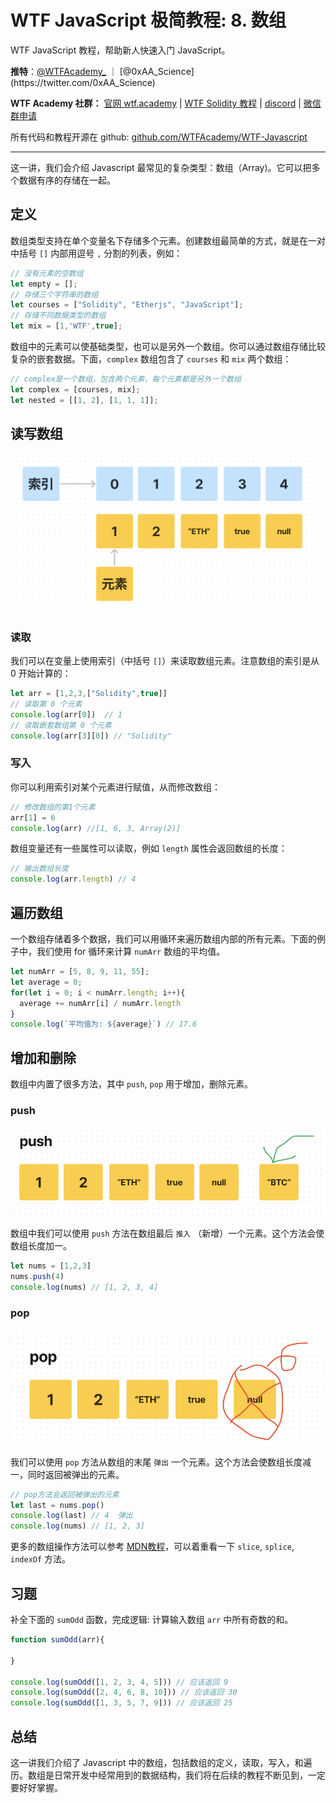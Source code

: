 # WTF JavaScript 极简教程: 8. 数组

WTF JavaScript 教程，帮助新人快速入门 JavaScript。

**推特**：[@WTFAcademy_](https://twitter.com/WTFAcademy_) ｜ [@0xAA_Science](https://twitter.com/0xAA_Science)

**WTF Academy 社群：** [官网 wtf.academy](https://wtf.academy/) | [WTF Solidity 教程](https://github.com/AmazingAng/WTFSolidity) | [discord](https://discord.wtf.academy/) | [微信群申请](https://docs.google.com/forms/d/e/1FAIpQLSe4KGT8Sh6sJ7hedQRuIYirOoZK_85miz3dw7vA1-YjodgJ-A/viewform?usp=sf_link)

所有代码和教程开源在 github: [github.com/WTFAcademy/WTF-Javascript](https://github.com/WTFAcademy/WTF-Javascript)

---
这一讲，我们会介绍 Javascript 最常见的复杂类型：数组（Array)。它可以把多个数据有序的存储在一起。

## 定义

数组类型支持在单个变量名下存储多个元素。创建数组最简单的方式，就是在一对中括号 `[]` 内部用逗号 `,` 分割的列表，例如：

```js
// 没有元素的空数组
let empty = [];
// 存储三个字符串的数组
let courses = ["Solidity", "Etherjs", "JavaScript"];
// 存储不同数据类型的数组
let mix = [1,'WTF',true];
```

数组中的元素可以使基础类型，也可以是另外一个数组。你可以通过数组存储比较复杂的嵌套数据。下面，`complex` 数组包含了 `courses` 和 `mix` 两个数组：

```js
// complex是一个数组，包含两个元素，每个元素都是另外一个数组
let complex = [courses, mix];
let nested = [[1, 2], [1, 1, 1]];
```

## 读写数组

![](./img/8-1.png)

### 读取

我们可以在变量上使用索引（中括号 `[]`）来读取数组元素。注意数组的索引是从 0 开始计算的：

```js
let arr = [1,2,3,["Solidity",true]]
// 读取第 0 个元素
console.log(arr[0])  // 1
// 读取嵌套数组第 0 个元素
console.log(arr[3][0]) // "Solidity"
```

### 写入

你可以利用索引对某个元素进行赋值，从而修改数组：

```js
// 修改数组的第1个元素
arr[1] = 6
console.log(arr) //[1, 6, 3, Array(2)]
```

数组变量还有一些属性可以读取，例如 `length` 属性会返回数组的长度：

```js
// 输出数组长度
console.log(arr.length) // 4
```

## 遍历数组

一个数组存储着多个数据，我们可以用循环来遍历数组内部的所有元素。下面的例子中，我们使用 for 循环来计算 `numArr` 数组的平均值。

```js
let numArr = [5, 8, 9, 11, 55];
let average = 0;
for(let i = 0; i < numArr.length; i++){
  average += numArr[i] / numArr.length
}
console.log(`平均值为: ${average}`) // 17.6
```

## 增加和删除

数组中内置了很多方法，其中 `push`, `pop` 用于增加，删除元素。

### push

![](./img/8-2.png)

数组中我们可以使用 `push` 方法在数组最后 `推入` （新增）一个元素。这个方法会使数组长度加一。

```js
let nums = [1,2,3]
nums.push(4)
console.log(nums) // [1, 2, 3, 4]
```

### pop

![](./img/8-3.png)

我们可以使用 `pop` 方法从数组的末尾 `弹出` 一个元素。这个方法会使数组长度减一，同时返回被弹出的元素。

```js
// pop方法会返回被弹出的元素
let last = nums.pop()
console.log(last) // 4  弹出
console.log(nums) // [1, 2, 3]
```

更多的数组操作方法可以参考 [MDN教程](https://developer.mozilla.org/zh-CN/docs/Web/JavaScript/Reference/Global_Objects/Array#%E5%AE%9E%E4%BE%8B%E6%96%B9%E6%B3%95)，可以着重看一下 `slice`, `splice`, `indexOf` 方法。

## 习题
补全下面的 `sumOdd` 函数，完成逻辑: 计算输入数组 `arr` 中所有奇数的和。

```js
function sumOdd(arr){

}

console.log(sumOdd([1, 2, 3, 4, 5])) // 应该返回 9
console.log(sumOdd([2, 4, 6, 8, 10])) // 应该返回 30
console.log(sumOdd([1, 3, 5, 7, 9])) // 应该返回 25
```

## 总结

这一讲我们介绍了 Javascript 中的数组，包括数组的定义，读取，写入，和遍历。数组是日常开发中经常用到的数据结构，我们将在后续的教程不断见到，一定要好好掌握。
